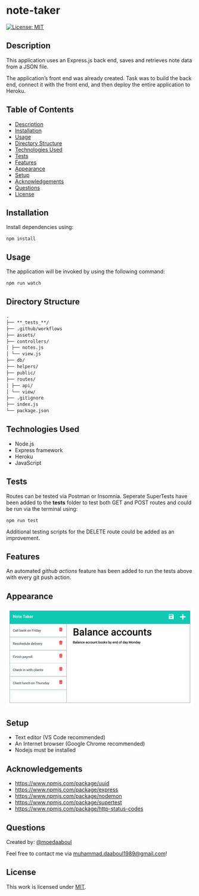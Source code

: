 # note-taker

[![License: MIT](https://img.shields.io/badge/License-MIT-yellow.svg)](https://opensource.org/licenses/MIT)

## Description

This application uses an Express.js back end, saves and retrieves note data from a JSON file.

The application’s front end was already created. Task was to build the back end, connect it with the front end, and then deploy the entire application to Heroku.

## Table of Contents

- [Description](#description)
- [Installation](#installation)
- [Usage](#usage)
- [Directory Structure](#directory-structure)
- [Technologies Used](#technologies-used)
- [Tests](#tests)
- [Features](#features)
- [Appearance](#appearance)
- [Setup](#setup)
- [Acknowledgements](#acknowledgements)
- [Questions](#questions)
- [License](#license)

## Installation

​Install dependencies using:

    npm install

## Usage

The application will be invoked by using the following command:

    npm run watch

## Directory Structure

```md
.
├── **_tests_**/
├── .github/workflows
├── assets/
├── controllers/
│ ├── notes.js
│ └── view.js
├── db/
├── helpers/
├── public/
├── routes/
│ ├── api/
│ └── view/
├── .gitignore
├── index.js
└── package.json
```

## Technologies Used

- Node.js
- Express framework
- Heroku
- JavaScript

## Tests

Routes can be tested via Postman or Insomnia. Seperate SuperTests have been added to the **tests** folder to test both GET and POST routes and could be run via the terminal using:

    npm run test

Additional testing scripts for the DELETE route could be added as an improvement.

## Features

An automated _github actions_ feature has been added to run the tests above with every git push action.

## Appearance

![My Node.js note taker app](./assets/appearance.png)

## Setup

- Text editor (VS Code recommended)
- An Internet browser (Google Chrome recommended)
- Nodejs must be installed

## Acknowledgements

- https://www.npmjs.com/package/uuid
- https://www.npmjs.com/package/express
- https://www.npmjs.com/package/nodemon
- https://www.npmjs.com/package/supertest
- https://www.npmjs.com/package/http-status-codes

## Questions

Created by: [@moedaaboul](https://github.com/moedaaboul)

Feel free to contact me via [muhammad.daaboul1989@gmail.com](muhammad.daaboul1989@gmail.com)!

## License

This work is licensed under
[MIT](#).
